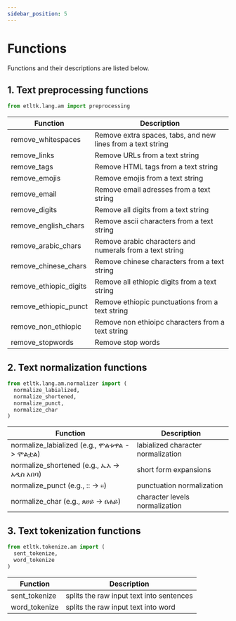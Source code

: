 ```yaml
---
sidebar_position: 5
---
```


# Functions

Functions and their descriptions are listed below.

## 1. Text preprocessing functions

```python
from etltk.lang.am import preprocessing
```

| Function | Description |
-----------|-------------|
| remove_whitespaces | Remove extra spaces, tabs, and new lines from a text string
| remove_links | Remove URLs from a text string
| remove_tags | Remove HTML tags from a text string
| remove_emojis | Remove emojis from a text string
| remove_email | Remove email adresses from a text string
| remove_digits | Remove all digits from a text string
| remove_english_chars | Remove ascii characters from a text string
| remove_arabic_chars | Remove arabic characters and numerals from a text string
| remove_chinese_chars | Remove chinese characters from a text string
| remove_ethiopic_digits | Remove all ethiopic digits from a text string
| remove_ethiopic_punct | Remove ethiopic punctuations from a text string
| remove_non_ethiopic | Remove non ethioipc characters from a text string
| remove_stopwords | Remove stop words

## 2. Text normalization functions

```python
from etltk.lang.am.normalizer import ( 
  normalize_labialized, 
  normalize_shortened,
  normalize_punct,
  normalize_char
)
```

| Function | Description |
-----------|-------------|
| normalize_labialized (e.g., ሞልቱዋል -> ሞልቷል) | labialized character normalization
| normalize_shortened (e.g., አ.አ -> አዲስ አበባ) | short form expansions
| normalize_punct (e.g., :: -> ።) | punctuation normalization
| normalize_char (e.g., ጸሀይ -> ፀሐይ) | character levels normalization

## 3. Text tokenization functions

```python
from etltk.tokenize.am import (
  sent_tokenize,
  word_tokenize
)
```

| Function | Description |
-----------|-------------|
| sent_tokenize | splits the raw input text into sentences
| word_tokenize | splits the raw input text into word
